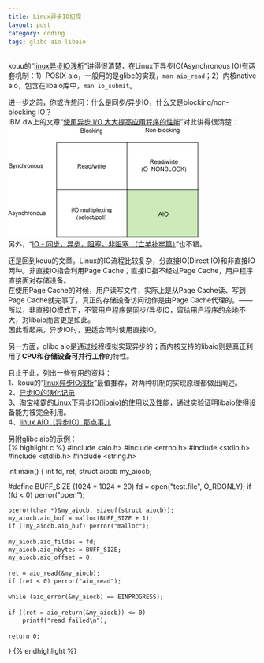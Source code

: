 ```yaml
---
title: Linux异步IO初探
layout: post
category: coding
tags: glibc aio libaio
---
```


kouu的“[linux异步IO浅析](http://hi.baidu.com/_kouu/item/2b3cfecd49c17d10515058d9)”讲得很清楚，在Linux下异步IO(Asynchronous IO)有两套机制：1）POSIX aio，一般用的是glibc的实现，`man aio_read`；2）内核native aio，包含在libaio库中，`man io_submit`。  

进一步之前，你或许想问：什么是同步/异步IO，什么又是blocking/non-blocking IO？  
IBM dw上的文章“[使用异步 I/O 大大提高应用程序的性能](http://www.ibm.com/developerworks/cn/linux/l-async/)”对此讲得很清楚：  
![](/images/io-model.gif)  
另外，“[IO - 同步，异步，阻塞，非阻塞 （亡羊补牢篇）](http://blog.csdn.net/historyasamirror/article/details/5778378)”也不错。  

还是回到kouu的文章。Linux的IO流程比较复杂，分直接IO(Direct IO)和非直接IO两种。非直接IO指会利用Page Cache；直接IO指不经过Page Cache，用户程序直接面对存储设备。  
在使用Page Cache的时候，用户读写文件，实际上是从Page Cache读、写到Page Cache就完事了，真正的存储设备访问动作是由Page Cache代理的。——所以，非直接IO模式下，不管用户程序是同步/异步IO，留给用户程序的余地不大，对libaio而言更是如此。  
因此看起来，异步IO时，更适合同时使用直接IO。  

另一方面，glibc aio是通过线程模拟实现异步的；而内核支持的libaio则是真正利用了**CPU和存储设备可并行工作**的特性。  

且止于此，列出一些有用的资料：  
1、kouu的“[linux异步IO浅析](http://hi.baidu.com/_kouu/item/2b3cfecd49c17d10515058d9)”最值推荐，对两种机制的实现原理都做出阐述。  
2、[异步IO的演化记录](http://www.cnblogs.com/raymondshiquan/articles/2659202.html)  
3、淘宝褚霸的[Linux下异步IO(libaio)的使用以及性能](http://blog.yufeng.info/archives/741)，通过实验证明libaio使得设备能力被完全利用。  
4、[linux AIO（异步IO）那点事儿](http://cnodejs.org/topic/4f16442ccae1f4aa270010a7)  

另附glibc aio的示例：  
{% highlight c %}
#include <aio.h>
#include <errno.h>
#include <stdio.h>
#include <stdlib.h>
#include <string.h>

int main()
{
    int fd, ret;
    struct aiocb my_aiocb;

#define BUFF_SIZE (1024 * 1024 * 20)
    fd = open("test.file", O_RDONLY);
    if (fd < 0) perror("open");

    bzero((char *)&my_aiocb, sizeof(struct aiocb));
    my_aiocb.aio_buf = malloc(BUFF_SIZE + 1);
    if (!my_aiocb.aio_buf) perror("malloc");

    my_aiocb.aio_fildes = fd;
    my_aiocb.aio_nbytes = BUFF_SIZE;
    my_aiocb.aio_offset = 0;

    ret = aio_read(&my_aiocb);
    if (ret < 0) perror("aio_read");

    while (aio_error(&my_aiocb) == EINPROGRESS);

    if ((ret = aio_return(&my_aiocb)) <= 0)
        printf("read failed\n");

    return 0;
}
{% endhighlight %}